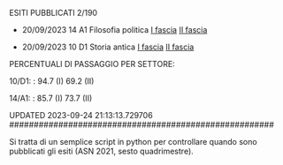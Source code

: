 ESITI PUBBLICATI 2/190 

- 20/09/2023 14 A1  Filosofia politica	  [I fascia](https://asn21.cineca.it/pubblico/miur/esito/14%252FA1/1/6) [II fascia](https://asn21.cineca.it/pubblico/miur/esito/14%252FA1/2/6) 

- 20/09/2023 10 D1  Storia antica	  [I fascia](https://asn21.cineca.it/pubblico/miur/esito/10%252FD1/1/6) [II fascia](https://asn21.cineca.it/pubblico/miur/esito/10%252FD1/2/6) 

PERCENTUALI DI PASSAGGIO PER SETTORE:

10/D1: : 94.7 (I) 69.2 (II)

14/A1: : 85.7 (I) 73.7 (II)

UPDATED 2023-09-24 21:13:13.729706
###################################################### 

Si tratta di un semplice script in python per controllare quando sono pubblicati gli esiti (ASN 2021, sesto quadrimestre).

